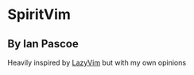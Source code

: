 # SpiritVim

## By Ian Pascoe

Heavily inspired by [LazyVim](https://github.com/LazyVim/LazyVim) but with my own opinions
